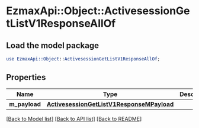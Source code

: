 # EzmaxApi::Object::ActivesessionGetListV1ResponseAllOf

## Load the model package
```perl
use EzmaxApi::Object::ActivesessionGetListV1ResponseAllOf;
```

## Properties
Name | Type | Description | Notes
------------ | ------------- | ------------- | -------------
**m_payload** | [**ActivesessionGetListV1ResponseMPayload**](ActivesessionGetListV1ResponseMPayload.md) |  | 

[[Back to Model list]](../README.md#documentation-for-models) [[Back to API list]](../README.md#documentation-for-api-endpoints) [[Back to README]](../README.md)



